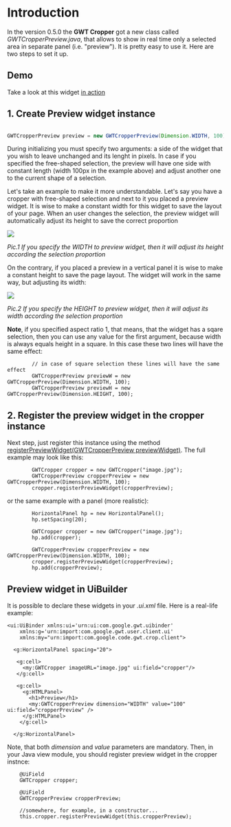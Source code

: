# Introduction #
In the version 0.5.0 the **GWT Cropper** got a new class called _GWTCropperPreview.java_, that allows to show in real time only a selected area in separate panel (i.e. "preview"). It is pretty easy to use it. Here are two steps to set it up.

## Demo ##
Take a look at this widget [in action](http://wiki.gwt-cropper.googlecode.com/hg/demo/Application2.html)

## 1. Create Preview widget instance ##

```java

GWTCropperPreview preview = new GWTCropperPreview(Dimension.WIDTH, 100);
```

During initializing you must specify two arguments: a side of the widget that you wish to leave unchanged and its lenght in pixels. In case if you specified the free-shaped selection, the preview will have one side with constant length (width 100px in the example above) and adjust another one to the current shape of a selection.

Let's take an example to make it more understandable. Let's say you have a cropper with free-shaped selection and next to it you placed a preview widget. It is wise to make a constant width for this widget to save the layout of your page. When an user changes the selection, the preview widget will automatically adjust its height to save the correct proportion

<img src='http://wiki.gwt-cropper.googlecode.com/hg/apidocs/com/google/code/gwt/crop/client/doc-files/preview-fixed-width.jpg' />

_Pic.1 If you specify the WIDTH to preview widget, then it will adjust its height according the selection proportion_

On the contrary, if you placed a preview in a vertical panel it is wise to make a constant height to save the page layout. The widget will work in the same way, but adjusting its width:

<img src='http://wiki.gwt-cropper.googlecode.com/hg/apidocs/com/google/code/gwt/crop/client/doc-files/preview-fixed-height.jpg' />

_Pic.2 If you specify the HEIGHT to preview widget, then it will adjust its width according the selection proportion_

**Note**, if you specified aspect ratio 1, that means, that the widget has a sqare selection, then you can use any value for the first argument, because width is always equals height in a square. In this case these two lines will have the same effect:

```
        // in case of square selection these lines will have the same effect
        GWTCropperPreview previewW = new GWTCropperPreview(Dimension.WIDTH, 100);
        GWTCropperPreview previewH = new GWTCropperPreview(Dimension.HEIGHT, 100);
```

## 2. Register the preview widget in the cropper instance ##
Next step, just register this instance using the method [registerPreviewWidget(GWTCropperPreview previewWidget)](http://wiki.gwt-cropper.googlecode.com/hg/apidocs/com/google/code/gwt/crop/client/GWTCropper.html#registerPreviewWidget%28com.google.code.gwt.crop.client.GWTCropperPreview%29). The full example may look like this:

```
        GWTCropper cropper = new GWTCropper("image.jpg");
        GWTCropperPreview cropperPreview = new GWTCropperPreview(Dimension.WIDTH, 100);
        cropper.registerPreviewWidget(cropperPreview);
```

or the same example with a panel (more realistic):

```
        HorizontalPanel hp = new HorizontalPanel();
        hp.setSpacing(20);

        GWTCropper cropper = new GWTCropper("image.jpg");
        hp.add(cropper);

        GWTCropperPreview cropperPreview = new GWTCropperPreview(Dimension.WIDTH, 100);
        cropper.registerPreviewWidget(cropperPreview);
        hp.add(cropperPreview);
```

## Preview widget in UiBuilder ##
It is possible to declare these widgets in your _.ui.xml_ file. Here is a real-life example:

```
<ui:UiBinder xmlns:ui='urn:ui:com.google.gwt.uibinder'
    xmlns:g='urn:import:com.google.gwt.user.client.ui'
    xmlns:my="urn:import:com.google.code.gwt.crop.client">

  <g:HorizontalPanel spacing="20">

   <g:cell>
     <my:GWTCropper imageURL="image.jpg" ui:field="cropper"/>
   </g:cell>

   <g:cell>
     <g:HTMLPanel>
       <h1>Preview</h1>
       <my:GWTCropperPreview dimension="WIDTH" value="100" ui:field="cropperPreview" />
     </g:HTMLPanel>
    </g:cell>

  </g:HorizontalPanel>
```

Note, that both _dimension_ and _value_ parameters are mandatory. Then, in your Java view module, you should register preview widget in the cropper instnce:

```
    @UiField
    GWTCropper cropper;

    @UiField
    GWTCropperPreview cropperPreview;

    //somewhere, for example, in a constructor...
    this.cropper.registerPreviewWidget(this.cropperPreview);
```